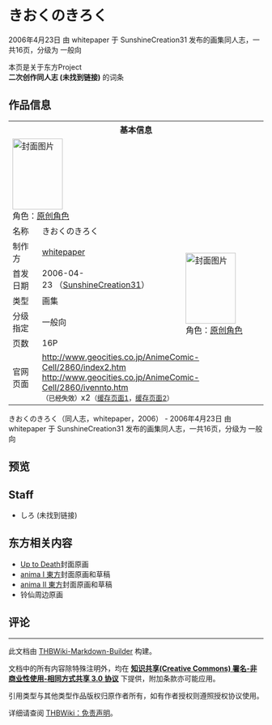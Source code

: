 # きおくのきろく

<!-- source html: G:\repos\THBWiki-Markdown-Builder\THBWikiMarkdown\Temp\main\f\fa\ns0%3A%E3%81%8D%E3%81%8A%E3%81%8F%E3%81%AE%E3%81%8D%E3%82%8D%E3%81%8F.html -->

2006年4月23日 由 whitepaper 于 SunshineCreation31 发布的画集同人志，一共16页，分级为 一般向

本页是关于东方Project  
 **二次创作同人志 (未找到链接)** 的词条

## 作品信息

<table><tbody><tr><th colspan="3">基本信息</th></tr><tr><td class="cover-artwork-mobile" colspan="2"><a href="./文件-きおくのきろく封面.jpg.md" class="image" title="封面图片"><img alt="封面图片" src="https://upload.thwiki.cc/thumb/1/12/%E3%81%8D%E3%81%8A%E3%81%8F%E3%81%AE%E3%81%8D%E3%82%8D%E3%81%8F%E5%B0%81%E9%9D%A2.jpg/99px-%E3%81%8D%E3%81%8A%E3%81%8F%E3%81%AE%E3%81%8D%E3%82%8D%E3%81%8F%E5%B0%81%E9%9D%A2.jpg" decoding="async" loading="lazy" width="99" height="140" srcset="https://upload.thwiki.cc/thumb/1/12/%E3%81%8D%E3%81%8A%E3%81%8F%E3%81%AE%E3%81%8D%E3%82%8D%E3%81%8F%E5%B0%81%E9%9D%A2.jpg/149px-%E3%81%8D%E3%81%8A%E3%81%8F%E3%81%AE%E3%81%8D%E3%82%8D%E3%81%8F%E5%B0%81%E9%9D%A2.jpg 1.5x, https://upload.thwiki.cc/thumb/1/12/%E3%81%8D%E3%81%8A%E3%81%8F%E3%81%AE%E3%81%8D%E3%82%8D%E3%81%8F%E5%B0%81%E9%9D%A2.jpg/199px-%E3%81%8D%E3%81%8A%E3%81%8F%E3%81%AE%E3%81%8D%E3%82%8D%E3%81%8F%E5%B0%81%E9%9D%A2.jpg 2x" data-file-width="450" data-file-height="634"></a><div class="cover-char">角色：<a href="/index.php?title=%E5%8E%9F%E5%88%9B%E8%A7%92%E8%89%B2&amp;action=edit&amp;redlink=1" class="new" title="原创角色（页面不存在）">原创角色</a></div></td>
</tr><tr><td class="label">名称</td><td colspan="2"> きおくのきろく </td></tr><tr><td class="label">制作方</td><td><a href="./whitepaper.md" title="whitepaper">whitepaper</a></td><td class="cover-artwork" rowspan="5" style="min-width:140px;"><a href="./文件-きおくのきろく封面.jpg.md" class="image" title="封面图片"><img alt="封面图片" src="https://upload.thwiki.cc/thumb/1/12/%E3%81%8D%E3%81%8A%E3%81%8F%E3%81%AE%E3%81%8D%E3%82%8D%E3%81%8F%E5%B0%81%E9%9D%A2.jpg/99px-%E3%81%8D%E3%81%8A%E3%81%8F%E3%81%AE%E3%81%8D%E3%82%8D%E3%81%8F%E5%B0%81%E9%9D%A2.jpg" decoding="async" loading="lazy" width="99" height="140" srcset="https://upload.thwiki.cc/thumb/1/12/%E3%81%8D%E3%81%8A%E3%81%8F%E3%81%AE%E3%81%8D%E3%82%8D%E3%81%8F%E5%B0%81%E9%9D%A2.jpg/149px-%E3%81%8D%E3%81%8A%E3%81%8F%E3%81%AE%E3%81%8D%E3%82%8D%E3%81%8F%E5%B0%81%E9%9D%A2.jpg 1.5x, https://upload.thwiki.cc/thumb/1/12/%E3%81%8D%E3%81%8A%E3%81%8F%E3%81%AE%E3%81%8D%E3%82%8D%E3%81%8F%E5%B0%81%E9%9D%A2.jpg/199px-%E3%81%8D%E3%81%8A%E3%81%8F%E3%81%AE%E3%81%8D%E3%82%8D%E3%81%8F%E5%B0%81%E9%9D%A2.jpg 2x" data-file-width="450" data-file-height="634"></a><div class="cover-char">角色：<a href="/index.php?title=%E5%8E%9F%E5%88%9B%E8%A7%92%E8%89%B2&amp;action=edit&amp;redlink=1" class="new" title="原创角色（页面不存在）">原创角色</a></div></td>
</tr><tr><td class="label">首发日期</td><td>2006-04-23&#160;（<a href="/展会作品列表?e=SunshineCreation%2331">SunshineCreation31</a>）</td></tr><tr><td class="label">类型</td><td>画集</td></tr><tr><td class="label">分级指定</td><td>一般向</td></tr><tr><td class="label">页数</td><td>16P</td></tr>
<tr><td class="label">官网页面</td><td colspan="2"><a rel="nofollow" class="external free" href="http://www.geocities.co.jp/AnimeComic-Cell/2860/index2.htm">http://www.geocities.co.jp/AnimeComic-Cell/2860/index2.htm</a><br><a rel="nofollow" class="external free" href="http://www.geocities.co.jp/AnimeComic-Cell/2860/ivennto.htm">http://www.geocities.co.jp/AnimeComic-Cell/2860/ivennto.htm</a><br><span style="font-family: sans-serif; cursor: default; color:#555; font-size: 0.8em; bottom: 0.1em; font-weight: bold;" title="连接到已经失效网页">（已经失效）</span>x2<small>（<a rel="nofollow" class="external text" href="https://web.archive.org/web/20060423141556/http://www.geocities.co.jp/AnimeComic-Cell/2860/index2.htm">缓存页面1</a>，<a rel="nofollow" class="external text" href="https://web.archive.org/web/20060423142835/http://www.geocities.co.jp/AnimeComic-Cell/2860/ivennto.htm">缓存页面2</a>）</small></td></tr></tbody></table>

きおくのきろく（同人志，whitepaper，2006） - 2006年4月23日 由 whitepaper 于 SunshineCreation31 发布的画集同人志，一共16页，分级为 一般向

## 预览

## Staff
- しろ (未找到链接)


## 东方相关内容
- [Up to Death](./Up_to_Death.md)封面原画
- [anima Ⅰ 東方](./anima_Ⅰ_東方.md)封面原画和草稿
- [anima Ⅱ 東方](./anima_Ⅱ_東方.md)封面原画和草稿
- 铃仙周边原画


## 评论




---

此文档由 [THBWiki-Markdown-Builder](https://github.com/Delsin-Yu/THBWiki-Markdown-Builder) 构建。

文档中的所有内容除特殊注明外，均在 [**知识共享(Creative Commons) 署名-非商业性使用-相同方式共享 3.0 协议**](https://creativecommons.org/licenses/by-sa/3.0/deed.zh-hans) 下提供，附加条款亦可能应用。

引用类型与其他类型作品版权归原作者所有，如有作者授权则遵照授权协议使用。

详细请查阅 [THBWiki：免责声明](https://thbwiki.cc/THBWiki:%E5%85%8D%E8%B4%A3%E5%A3%B0%E6%98%8E)。


